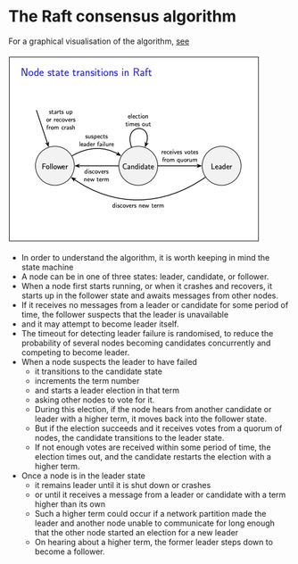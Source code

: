 # The Raft consensus algorithm

For a graphical visualisation of the algorithm, [see](https://thesecretlivesofdata.com/raft/)

![img.png](pics/wefsert4e5.png)

- In order to understand the algorithm, it is worth keeping in mind the state machine
- A node can be in one of three states: leader, candidate, or follower.
- When a node first starts running, or when it crashes and recovers, it starts up in the follower state and awaits
  messages from other nodes.
- If it receives no messages from a leader or candidate for some period of time, the follower suspects that the leader
  is unavailable
- and it may attempt to become leader itself.
- The timeout for detecting leader failure is randomised, to reduce the probability of several nodes becoming candidates
  concurrently and competing to become leader.
- When a node suspects the leader to have failed
    - it transitions to the candidate state
    - increments the term number
    - and starts a leader election in that term
    - asking other nodes to vote for it.
    - During this election, if the node hears from another candidate or leader with a higher term, it moves back into
      the follower state.
    - But if the election succeeds and it receives votes from a quorum of nodes, the candidate transitions to the leader
      state.
    - If not enough votes are received within some period of time, the election times out, and the candidate restarts
      the election with a higher term.
- Once a node is in the leader state
    - it remains leader until it is shut down or crashes
    - or until it receives a message from a leader or candidate with a term higher than its own
    - Such a higher term could occur if a network partition made the leader and another node unable to communicate for
      long enough that the other node started an election for a new leader
    - On hearing about a higher term, the former leader steps down to become a follower.
